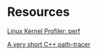 # Resources

[Linux Kernel Profiler: perf](http://www.brendangregg.com/perf.html)

[A very short C++ path-tracer](http://www.kevinbeason.com/smallpt/)
